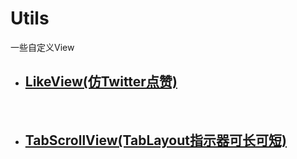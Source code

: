 # Utils

一些自定义View


- ## [LikeView(仿Twitter点赞)](https://github.com/huiger/HuiGerCode/blob/master/library/src/main/java/com/huige/library/widget/likeview/LikeView.java)
 
- ## [TabScrollView(TabLayout指示器可长可短)](https://github.com/huiger/HuiGerCode/blob/master/library/src/main/java/com/huige/library/widget/TabLayout/TabScrollView.java) 

